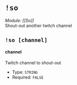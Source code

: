 # `!so`
*Module: [[So]]*<br>
Shout-out another twitch channel
## `!so [channel]`
#### channel
Twitch channel to shout-out
- Type: `STRING`
- Required: `FALSE`